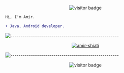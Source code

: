 <p align="center"><img src="https://komarev.com/ghpvc/?username=amir-shiati&color=blue" alt="visitor badge"/></p>

```diff
Hi, I'm Amir.

+ Java, Android developer.
```
![-----------------------------------------------------](
https://raw.githubusercontent.com/andreasbm/readme/master/assets/lines/aqua.png)

<p align="center"><a href="https://github.com/amir-shiati?tab=repositories"><img src="https://github-profile-trophy.vercel.app/?username=amir-shiati&row=1&margin-w=15&margin-h=15" alt="amir-shiati"></a></p>

![-----------------------------------------------------](
https://raw.githubusercontent.com/andreasbm/readme/master/assets/lines/aqua.png)

<p align="center"><img src="https://github-readme-stats.vercel.app/api?username=amir-shiati" alt="visitor badge"/></p>
